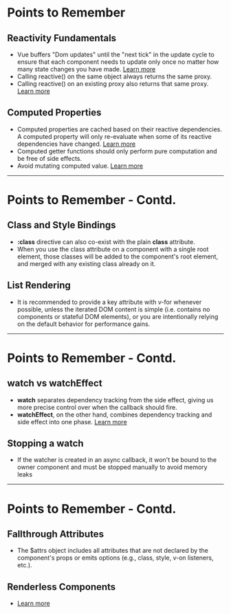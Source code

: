 # Points to Remember

## Reactivity Fundamentals
- Vue buffers "Dom updates" until the "next tick" in the update cycle to ensure that each component needs to update only once no matter how many state changes you have made. [Learn more](https://vuejs.org/guide/essentials/reactivity-fundamentals.html#dom-update-timing)
- Calling reactive() on the same object always returns the same proxy.
- Calling reactive() on an existing proxy also returns that same proxy. [Learn more](https://vuejs.org/guide/essentials/reactivity-fundamentals.html#reactive-proxy-vs-original-1)

## Computed Properties
- Computed properties are cached based on their reactive dependencies. A computed property will only re-evaluate when some of its reactive dependencies have changed.  [Learn more](https://vuejs.org/guide/essentials/computed.html#computed-caching-vs-methods)  
- Computed getter functions should only perform pure computation and be free of side effects.
- Avoid mutating computed value. [Learn more](https://vuejs.org/guide/essentials/computed.html#best-practices)

---

# Points to Remember - Contd.

## Class and Style Bindings
- **:class** directive can also co-exist with the plain **class** attribute.
- When you use the class attribute on a component with a single root element, those classes will be added to the component's root element, and merged with any existing class already on it.

## List Rendering
- It is recommended to provide a key attribute with v-for whenever possible, unless the iterated DOM content is simple (i.e. contains no components or stateful DOM elements), or you are intentionally relying on the default behavior for performance gains.

---

# Points to Remember - Contd.

## watch vs watchEffect
- **watch** separates dependency tracking from the side effect, giving us more precise control over when the callback should fire.
- **watchEffect**, on the other hand, combines dependency tracking and side effect into one phase. [Learn more](https://vuejs.org/guide/essentials/watchers.html#watch-vs-watcheffect)

## Stopping a watch
- If the watcher is created in an async callback, it won't be bound to the owner component and must be stopped manually to avoid memory leaks

---

# Points to Remember - Contd.

## Fallthrough Attributes
- The $attrs object includes all attributes that are not declared by the component's props or emits options (e.g., class, style, v-on listeners, etc.).

## Renderless Components
- [Learn more](https://vuejs.org/guide/components/slots.html#renderless-components)